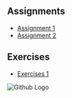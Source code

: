 
## Assignments
- [Assignment 1](W1_Assignment.html)
- [Assignment 2](W3_Assignment.html)

## Exercises
- [Exercises 1](W1_Exercises.html)

![Github Logo](https://github.githubassets.com/images/modules/open_graph/github-mark.png)